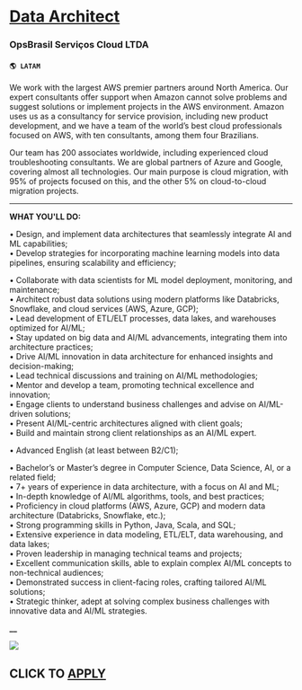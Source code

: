 # [Data Architect](https://www.remotewlb.com/apply/data-architect-61940)  
### OpsBrasil Serviços Cloud LTDA  
#### `🌎 LATAM`  

We work with the largest AWS premier partners around North America. Our expert consultants offer support when Amazon cannot solve problems and suggest solutions or implement projects in the AWS environment. Amazon uses us as a consultancy for service provision, including new product development, and we have a team of the world’s best cloud professionals focused on AWS, with ten consultants, among them four Brazilians.

Our team has 200 associates worldwide, including experienced cloud troubleshooting consultants. We are global partners of Azure and Google, covering almost all technologies. Our main purpose is cloud migration, with 95% of projects focused on this, and the other 5% on cloud-to-cloud migration projects.

****

**WHAT YOU'LL DO:**

• Design, and implement data architectures that seamlessly integrate AI and ML capabilities;  
• Develop strategies for incorporating machine learning models into data pipelines, ensuring scalability and efficiency;

• Collaborate with data scientists for ML model deployment, monitoring, and maintenance;  
• Architect robust data solutions using modern platforms like Databricks, Snowflake, and cloud services (AWS, Azure, GCP);  
• Lead development of ETL/ELT processes, data lakes, and warehouses optimized for AI/ML;  
• Stay updated on big data and AI/ML advancements, integrating them into architecture practices;  
• Drive AI/ML innovation in data architecture for enhanced insights and decision-making;  
• Lead technical discussions and training on AI/ML methodologies;  
• Mentor and develop a team, promoting technical excellence and innovation;  
• Engage clients to understand business challenges and advise on AI/ML-driven solutions;  
• Present AI/ML-centric architectures aligned with client goals;  
• Build and maintain strong client relationships as an AI/ML expert.

• Advanced English (at least between B2/C1);

• Bachelor’s or Master’s degree in Computer Science, Data Science, AI, or a related field;  
• 7+ years of experience in data architecture, with a focus on AI and ML;  
• In-depth knowledge of AI/ML algorithms, tools, and best practices;  
• Proficiency in cloud platforms (AWS, Azure, GCP) and modern data architecture (Databricks, Snowflake, etc.);  
• Strong programming skills in Python, Java, Scala, and SQL;  
• Extensive experience in data modeling, ETL/ELT, data warehousing, and data lakes;  
• Proven leadership in managing technical teams and projects;  
• Excellent communication skills, able to explain complex AI/ML concepts to non-technical audiences;  
• Demonstrated success in client-facing roles, crafting tailored AI/ML solutions;  
• Strategic thinker, adept at solving complex business challenges with innovative data and AI/ML strategies.

**__**

![](https://remotive.com/job/track/1899419/blank.gif?source=public_api)  
## CLICK TO [APPLY](https://www.remotewlb.com/apply/data-architect-61940)

